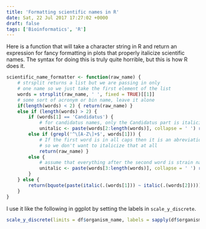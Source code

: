```yaml
---
title: 'Formatting scientific names in R'
date: Sat, 22 Jul 2017 17:27:02 +0000
draft: false
tags: ['Bioinformatics', 'R']
---
```


Here is a function that will take a character string in R and return an expression for fancy formatting in plots that properly italicize scientific names. The syntax for doing this is truly quite horrible, but this is how R does it. 

<!--more-->

```R
scientific_name_formatter <- function(raw_name) { 
    # strsplit returns a list but we are passing in only 
    # one name so we just take the first element of the list 
    words = strsplit(raw_name, ' ', fixed = TRUE)[[1]] 
    # some sort of acronym or bin name, leave it alone 
    if(length(words) < 2) { return(raw_name) } 
    else if (length(words) > 2) { 
        if (words[1] == 'Candidatus') { 
            # for candidatus names, only the Candidatus part is italicised # name shortening it for brevity 
            unitalic <- paste(words[2:length(words)], collapse = ' ') return(bquote(paste(italic(Ca.) ~ .(unitalic)))) } 
        else if (grepl('^\[A-Z\]+$', words[1])) { 
            # If the first word is in all caps then it is an abreviation 
            # so we don't want to italicize that at all 
            return(raw_name) } 
        else { 
            # assume that everything after the second word is strain name # which should not get italicised 
            unitalic <- paste(words[3:length(words)], collapse = ' ') return(bquote(paste(italic(.(words[1])) ~ italic(.(words[2])) ~ .(unitalic) ))) 
        } 
    } else { 
        return(bquote(paste(italic(.(words[1])) ~ italic(.(words[2]))))) 
    } 
}
```
 I use it like the following in ggplot by setting the labels in `scale_y_discrete`. 
 
 ```R
 scale_y_discrete(limits = df$organism_name, labels = sapply(df$organism_name, scientific_name_formatter ))
 ```